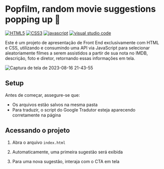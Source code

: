 <h1 align="left"> Popfilm, random movie suggestions popping up 🍿</h1>

<a href='https://www.devmedia.com.br/o-que-e-o-html5/25820' target="_blank"><img alt='HTML5' src='https://img.shields.io/badge/HTML5-100000?style=plastic&logo=HTML5&logoColor=white&labelColor=e54d26&color=black'/></a>
<a href='https://developer.mozilla.org/pt-BR/docs/Web/CSS' target="_blank"><img alt='CSS3' src='https://img.shields.io/badge/CSS3-100000?style=plastic&logo=CSS3&logoColor=white&labelColor=0096db&color=black'/></a>
<a href='https://developer.mozilla.org/pt-BR/docs/Web/JavaScript' target="_blank"><img alt='javascript' src='https://img.shields.io/badge/JavaScript-100000?style=plastic&logo=javascript&logoColor=white&labelColor=f7df1d&color=black'/></a>
<a href='https://vscode.dev/' target="_blank"><img alt='visual studio code' src='https://img.shields.io/badge/VSCode-100000?style=plastic&logo=visual studio code&logoColor=white&labelColor=25abf2&color=black'/></a>

<p>Este é um projeto de apresentação de Front End exclusivamente com HTML e CSS, utilizando e consumindo uma API via JavaScript para selecionar aleatoriamente filmes a serem assistidos a partir de sua nota no IMDB, descrição, foto e diretor, retornando essas informações em tela.</p>

![Captura de tela de 2023-08-16 21-43-55](https://github.com/armentc/pop_film/assets/69776190/e862e826-763c-422a-941d-e529bcc11dd6)

<h2>Setup</h2>
<p>
Antes de começar, assegure-se que:
<p>

* Os arquivos estão salvos na mesma pasta
* Para traduzir, o script do Google Tradutor esteja aparecendo corretamente na página

<h2>Acessando o projeto</h2>

1) Abra o arquivo `index.html`

2) Automaticamente, uma primeira sugestão será exibida

3) Para uma nova sugestão, interaja com o CTA em tela
